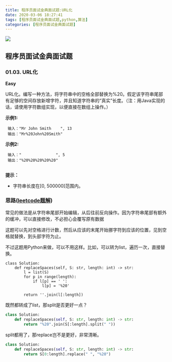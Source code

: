 ```yaml
---
title: 程序员面试金典面试题:URL化
date: 2020-03-06 18:27:41
tags: [程序员面试金典面试题,python,算法]
categories: [程序员面试金典面试题]
---
```


<img src="http://lishengyu.xyz/pubgm/2020-02-26 133606(17).jpg" >

## 程序员面试金典面试题 
### 01.03. URL化

**Easy**

URL化。编写一种方法，将字符串中的空格全部替换为%20。假定该字符串尾部有足够的空间存放新增字符，并且知道字符串的“真实”长度。（注：用Java实现的话，请使用字符数组实现，以便直接在数组上操作。）

**示例1:**

```
 输入："Mr John Smith    ", 13
 输出："Mr%20John%20Smith"
```

**示例2:**

```
 输入："               ", 5
 输出："%20%20%20%20%20"


```
**提示：**
- 字符串长度在[0, 500000]范围内。

### 思路([leetcode题解](https://leetcode-cn.com/problems/string-to-url-lcci/solution/zong-he-ti-jie-by-flypython-2/))

常见的做法是从字符串尾部开始编辑，从后往前反向操作。因为字符串尾部有额外的缓冲，可以直接修改，不必担心会覆写原有数据

这题可以先对空格进行计数，然后从应该的末尾开始挪字符到应该的位置，见到空格就替换，到头部字符为止。

不过这题用Python来做，可以不用这样。比如，可以转为list，遍历一次，直接替换。


```pyhon
class Solution:
    def replaceSpaces(self, S: str, length: int) -> str:
        l = list(S)
        for p in range(length):
            if l[p] == ' ': 
                l[p] = '%20'
        
        return ''.join(l[:length])

```

既然都转成了list，那split是否更好一点？

```python
class Solution:
    def replaceSpaces(self, S: str, length: int) -> str:
        return "%20".join(S[:length].split(" "))
```

split都用了，那replace岂不是更好，非常清晰。

```python
class Solution:
    def replaceSpaces(self, S: str, length: int) -> str:
        return S[0:length].replace(" ", "%20")
```
